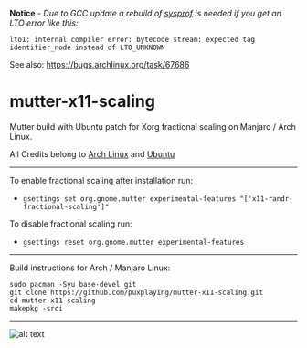 **Notice** - *Due to GCC update a rebuild of [sysprof](https://www.archlinux.org/packages/extra/x86_64/sysprof/) is needed if you get an LTO error like this:*

```lto1: internal compiler error: bytecode stream: expected tag identifier_node instead of LTO_UNKNOWN```

See also: https://bugs.archlinux.org/task/67686

# mutter-x11-scaling
Mutter build with Ubuntu patch for Xorg fractional scaling on Manjaro / Arch Linux.

All Credits belong to [Arch Linux](https://www.archlinux.org/packages/extra/x86_64/mutter/) and [Ubuntu](https://salsa.debian.org/gnome-team/mutter/-/blob/ubuntu/master/debian/patches/x11-Add-support-for-fractional-scaling-using-Randr.patch)

---
To enable fractional scaling after installation run:
- ```gsettings set org.gnome.mutter experimental-features "['x11-randr-fractional-scaling']"```

To disable fractional scaling run:
- ```gsettings reset org.gnome.mutter experimental-features```
---

Build instructions for Arch / Manjaro Linux:
```
sudo pacman -Syu base-devel git
git clone https://github.com/puxplaying/mutter-x11-scaling.git
cd mutter-x11-scaling
makepkg -srci
```
---

![alt text](https://github.com/puxplaying/mutter-x11-scaling/blob/master/123.png)
